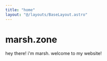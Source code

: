 ```yaml
---
title: "home"
layout: "@/layouts/BaseLayout.astro"
---
```


# marsh.zone
hey there! i'm marsh. welcome to my website!
